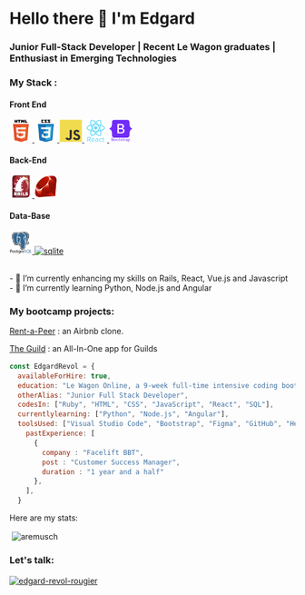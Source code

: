 <h1 align="left">Hello there 👋 I'm Edgard</h1>
<h3 align="left">Junior Full-Stack Developer | Recent Le Wagon graduates | Enthusiast in Emerging Technologies</h3>

<h3 align="left">My Stack :</h3>
<p align="left"><h4>Front End</h4> <a href="https://www.w3.org/html/" target="_blank" rel="noreferrer"> <img src="https://raw.githubusercontent.com/devicons/devicon/master/icons/html5/html5-original-wordmark.svg" alt="html5" width="40" height="40"/> </a> <a href="https://www.w3schools.com/css/" target="_blank" rel="noreferrer"> <img src="https://raw.githubusercontent.com/devicons/devicon/master/icons/css3/css3-original-wordmark.svg" alt="css3" width="40" height="40"/> </a> <a href="https://developer.mozilla.org/en-US/docs/Web/JavaScript" target="_blank" rel="noreferrer"> <img src="https://raw.githubusercontent.com/devicons/devicon/master/icons/javascript/javascript-original.svg" alt="javascript" width="40" height="40"/> </a> <a href="https://reactjs.org/" target="_blank" rel="noreferrer"> <img src="https://raw.githubusercontent.com/devicons/devicon/master/icons/react/react-original-wordmark.svg" alt="react" width="40" height="40"/> </a> <a href="https://getbootstrap.com" target="_blank" rel="noreferrer"> <img src="https://raw.githubusercontent.com/devicons/devicon/master/icons/bootstrap/bootstrap-plain-wordmark.svg" alt="bootstrap" width="40" height="40"/> </a>
<h4>Back-End</h4><a href="https://rubyonrails.org" target="_blank" rel="noreferrer"> <img src="https://raw.githubusercontent.com/devicons/devicon/master/icons/rails/rails-original-wordmark.svg" alt="rails" width="40" height="40"/> </a>  <a href="https://www.ruby-lang.org/en/" target="_blank" rel="noreferrer"> <img src="https://raw.githubusercontent.com/devicons/devicon/master/icons/ruby/ruby-original.svg" alt="ruby" width="40" height="40"/> </a>
<h4>Data-Base</h4><a href="https://www.postgresql.org" target="_blank" rel="noreferrer"> <img src="https://raw.githubusercontent.com/devicons/devicon/master/icons/postgresql/postgresql-original-wordmark.svg" alt="postgresql" width="40" height="40"/> </a> <a href="https://www.sqlite.org/" target="_blank" rel="noreferrer"> <img src="https://www.vectorlogo.zone/logos/sqlite/sqlite-icon.svg" alt="sqlite" width="40" height="40"/> </a> </p>
<br>
- 🔭 I’m currently enhancing my skills on Rails, React, Vue.js and Javascript <br>
- 🌱 I’m currently learning Python, Node.js and Angular
<br>
<h3>My bootcamp projects:</h3>

<p><a href="https://github.com/williamgrant04/rent-a-peer" alt="_blank">Rent-a-Peer</a> : an Airbnb clone.</p>
<p><a href="https://github.com/williamgrant04/the-guild" alt="_blank">The Guild</a> : an All-In-One app for Guilds</p>

```javascript
const EdgardRevol = {
  availableForHire: true,
  education: "Le Wagon Online, a 9-week full-time intensive coding bootcamp",
  otherAlias: "Junior Full Stack Developer",
  codesIn: ["Ruby", "HTML", "CSS", "JavaScript", "React", "SQL"],
  currentlylearning: ["Python", "Node.js", "Angular"],
  toolsUsed: ["Visual Studio Code", "Bootstrap", "Figma", "GitHub", "Heroku"],
    pastExperience: [
      {
        company : "Facelift BBT",
        post : "Customer Success Manager",
        duration : "1 year and a half"
      },
    ],
  }
```
<p>Here are my stats:</p>
<p>&nbsp;<img align="center" src="https://github-readme-stats.vercel.app/api?username=aremusch&show_icons=true&locale=en" alt="aremusch" /></p>

<h3 align="left">Let's talk:</h3>
<p align="left">
<a href="https://linkedin.com/in/edgard-revol-rougier" target="blank"><img align="center" src="https://raw.githubusercontent.com/rahuldkjain/github-profile-readme-generator/master/src/images/icons/Social/linked-in-alt.svg" alt="edgard-revol-rougier" height="30" width="40" /></a>
</p>

